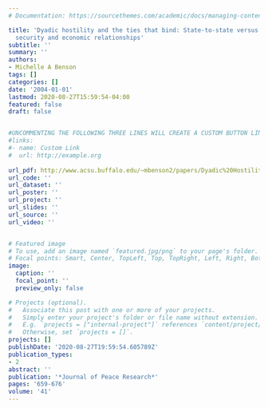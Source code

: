 ```yaml
---
# Documentation: https://sourcethemes.com/academic/docs/managing-content/

title: 'Dyadic hostility and the ties that bind: State-to-state versus state-to-system
  security and economic relationships'
subtitle: ''
summary: ''
authors:
- Michelle A Benson
tags: []
categories: []
date: '2004-01-01'
lastmod: 2020-08-27T15:59:54-04:00
featured: false
draft: false


#UNCOMMENTING THE FOLLOWING THREE LINES WILL CREATE A CUSTOM BUTTON LINK
#links:
#- name: Custom Link
#  url: http://example.org
  
url_pdf: http://www.acsu.buffalo.edu/~mbenson2/papers/Dyadic%20Hostility%20and%20the%20Ties%20that%20Bind.pdf
url_code: ''
url_dataset: ''
url_poster: ''
url_project: ''
url_slides: ''
url_source: ''
url_video: ''


# Featured image
# To use, add an image named `featured.jpg/png` to your page's folder.
# Focal points: Smart, Center, TopLeft, Top, TopRight, Left, Right, BottomLeft, Bottom, BottomRight.
image:
  caption: ''
  focal_point: ''
  preview_only: false

# Projects (optional).
#   Associate this post with one or more of your projects.
#   Simply enter your project's folder or file name without extension.
#   E.g. `projects = ["internal-project"]` references `content/project/deep-learning/index.md`.
#   Otherwise, set `projects = []`.
projects: []
publishDate: '2020-08-27T19:59:54.605789Z'
publication_types:
- 2
abstract: ''
publication: '*Journal of Peace Research*'
pages: '659-676'
volume: '41'
---
```

